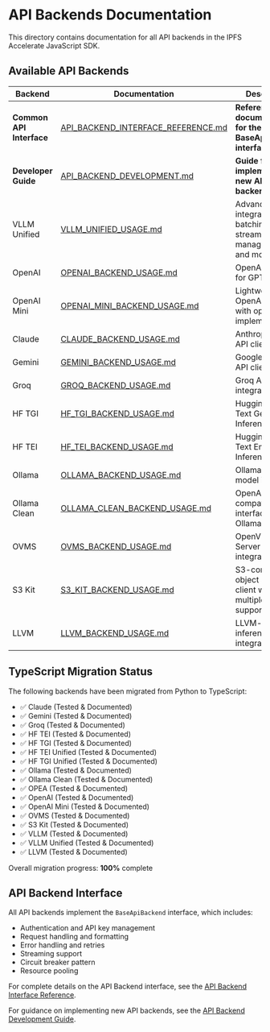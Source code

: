# API Backends Documentation

This directory contains documentation for all API backends in the IPFS Accelerate JavaScript SDK.

## Available API Backends

| Backend | Documentation | Description |
|---------|---------------|-------------|
| **Common API Interface** | [API_BACKEND_INTERFACE_REFERENCE.md](./API_BACKEND_INTERFACE_REFERENCE.md) | **Reference documentation for the BaseApiBackend interface** |
| **Developer Guide** | [API_BACKEND_DEVELOPMENT.md](./API_BACKEND_DEVELOPMENT.md) | **Guide for implementing new API backends** |
| VLLM Unified | [VLLM_UNIFIED_USAGE.md](./VLLM_UNIFIED_USAGE.md) | Advanced VLLM integration with batching, streaming, model management, and more |
| OpenAI | [OPENAI_BACKEND_USAGE.md](./OPENAI_BACKEND_USAGE.md) | OpenAI API client for GPT models |
| OpenAI Mini | [OPENAI_MINI_BACKEND_USAGE.md](./OPENAI_MINI_BACKEND_USAGE.md) | Lightweight OpenAI API client with optimized implementation |
| Claude | [CLAUDE_BACKEND_USAGE.md](./CLAUDE_BACKEND_USAGE.md) | Anthropic Claude API client |
| Gemini | [GEMINI_BACKEND_USAGE.md](./GEMINI_BACKEND_USAGE.md) | Google Gemini API client |
| Groq | [GROQ_BACKEND_USAGE.md](./GROQ_BACKEND_USAGE.md) | Groq API integration |
| HF TGI | [HF_TGI_BACKEND_USAGE.md](./HF_TGI_BACKEND_USAGE.md) | HuggingFace Text Generation Inference |
| HF TEI | [HF_TEI_BACKEND_USAGE.md](./HF_TEI_BACKEND_USAGE.md) | HuggingFace Text Embedding Inference |
| Ollama | [OLLAMA_BACKEND_USAGE.md](./OLLAMA_BACKEND_USAGE.md) | Ollama local model integration |
| Ollama Clean | [OLLAMA_CLEAN_BACKEND_USAGE.md](./OLLAMA_CLEAN_BACKEND_USAGE.md) | OpenAI-compatible interface for Ollama models |
| OVMS | [OVMS_BACKEND_USAGE.md](./OVMS_BACKEND_USAGE.md) | OpenVINO Model Server integration |
| S3 Kit | [S3_KIT_BACKEND_USAGE.md](./S3_KIT_BACKEND_USAGE.md) | S3-compatible object storage client with multiple endpoint support |
| LLVM | [LLVM_BACKEND_USAGE.md](./LLVM_BACKEND_USAGE.md) | LLVM-based inference server integration |

## TypeScript Migration Status

The following backends have been migrated from Python to TypeScript:

- ✅ Claude (Tested & Documented)
- ✅ Gemini (Tested & Documented)
- ✅ Groq (Tested & Documented)
- ✅ HF TEI (Tested & Documented)
- ✅ HF TGI (Tested & Documented)
- ✅ HF TEI Unified (Tested & Documented)
- ✅ HF TGI Unified (Tested & Documented)
- ✅ Ollama (Tested & Documented)
- ✅ Ollama Clean (Tested & Documented)
- ✅ OPEA (Tested & Documented)
- ✅ OpenAI (Tested & Documented)
- ✅ OpenAI Mini (Tested & Documented)
- ✅ OVMS (Tested & Documented)
- ✅ S3 Kit (Tested & Documented)
- ✅ VLLM (Tested & Documented)
- ✅ VLLM Unified (Tested & Documented)
- ✅ LLVM (Tested & Documented)

Overall migration progress: **100%** complete

## API Backend Interface

All API backends implement the `BaseApiBackend` interface, which includes:

- Authentication and API key management
- Request handling and formatting
- Error handling and retries
- Streaming support
- Circuit breaker pattern
- Resource pooling

For complete details on the API Backend interface, see the [API Backend Interface Reference](./API_BACKEND_INTERFACE_REFERENCE.md).

For guidance on implementing new API backends, see the [API Backend Development Guide](./API_BACKEND_DEVELOPMENT.md).
